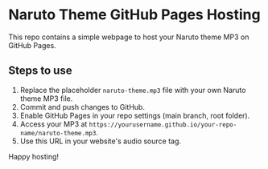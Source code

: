 # Naruto Theme GitHub Pages Hosting

This repo contains a simple webpage to host your Naruto theme MP3 on GitHub Pages.

## Steps to use

1. Replace the placeholder `naruto-theme.mp3` file with your own Naruto theme MP3 file.
2. Commit and push changes to GitHub.
3. Enable GitHub Pages in your repo settings (main branch, root folder).
4. Access your MP3 at `https://yourusername.github.io/your-repo-name/naruto-theme.mp3`.
5. Use this URL in your website's audio source tag.

Happy hosting!